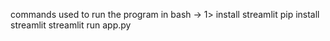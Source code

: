 commands used to run the program in bash ->
1> install streamlit
pip install streamlit
streamlit run app.py